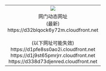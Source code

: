 ﻿<table>
  <tr></tr>
  <tr><td colspan=2 align=center><img src="https://d32blqock6y72m.cloudfront.net/Up/oGate.jpg" /></td></tr>
  <tr><td colspan=2 align=center>网门动态网址<br/>(最新)
<br>https://d32blqock6y72m.cloudfront.net
<br/><br/>(以下网址可能失效)
<br>https://d1pfe8ss0ao2i.cloudfront.net
<br>https://d1j9st65pmrjrr.cloudfront.net
<br>https://d338d73djenred.cloudfront.net
    </td>
  </tr>
</table>
